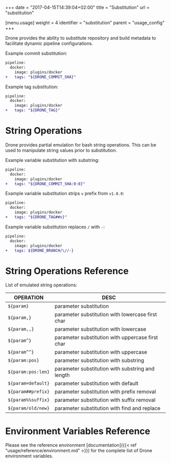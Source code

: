 +++
date = "2017-04-15T14:39:04+02:00"
title = "Substitution"
url = "substitution"

[menu.usage]
  weight = 4
  identifier = "substitution"
  parent = "usage_config"
+++

Drone provides the ability to substitute repository and build metadata to facilitate dynamic pipeline configurations.

Example commit substitution:

```diff
pipeline:
  docker:
    image: plugins/docker
+   tags: "${DRONE_COMMIT_SHA}"
```

Example tag substitution:

```diff
pipeline:
  docker:
    image: plugins/docker
+   tags: "${DRONE_TAG}"
```

# String Operations

Drone provides partial emulation for bash string operations. This can be used to manipulate string values prior to substitution.

Example variable substitution with substring:

```diff
pipeline:
  docker:
    image: plugins/docker
+   tags: "${DRONE_COMMIT_SHA:0:8}"
```

Example variable substitution strips `v` prefix from `v1.0.0`:

```diff
pipeline:
  docker:
    image: plugins/docker
+   tags: "${DRONE_TAG##v}"
```

Example variable substitution replaces `/` with `-`:

```diff
pipeline:
  docker:
    image: plugins/docker
+   tags: ${DRONE_BRANCH/\//-}
```

# String Operations Reference

List of emulated string operations:

OPERATION             | DESC
----------------------|---------------------------------------------------------
`${param}`            | parameter substitution
`${param,}`           | parameter substitution with lowercase first char
`${param,,}`          | parameter substitution with lowercase
`${param^}`           | parameter substitution with uppercase first char
`${param^^}`          | parameter substitution with uppercase
`${param:pos}`        | parameter substitution with substring
`${param:pos:len}`    | parameter substitution with substring and length
`${param=default}`    | parameter substitution with default
`${param##prefix}`    | parameter substitution with prefix removal
`${param%%suffix}`    | parameter substitution with suffix removal
`${param/old/new}`    | parameter substitution with find and replace

# Environment Variables Reference

Please see the reference environment [documentation]({{< ref "usage/reference/environment.md" >}}) for the complete list of Drone environment variables.
